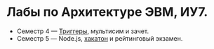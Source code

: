 # Лабы по Архитектуре ЭВМ, ИУ7. 

* Семестр 4 — [Триггеры](https://github.com/mRrvz/triggers), мультисим и зачет.
* Семестр 5 — Node.js, [хакатон](https://github.com/IU7OG-Team/hakabonq-ai-security-hackathon) и рейтинговый экзамен.

